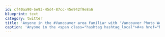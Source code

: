 ```yaml
---
id: cf40aa90-6e93-45d4-87cc-45e942f9e8a6
blueprint: text
category: twitter
title: 'Anyone in the #Vancouver area familiar with "Vancouver Photo Workshops"? #photography'
caption: 'Anyone in the <span class="hashtag hashtag_local">#<a href="http://tweettemp.darylchymko.ca/?tag=vancouver">Vancouver</a> area familiar with "Vancouver Photo Workshops"? <span class="hashtag hashtag_local">#<a href="http://tweettemp.darylchymko.ca/?tag=photography">photography</a>'
---
```

